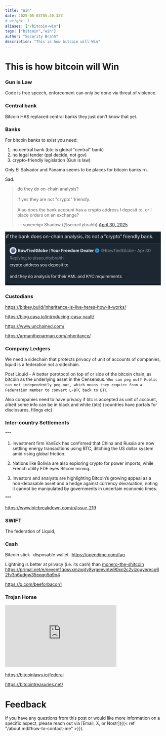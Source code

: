 ```yaml
---
title: "Win"
date: 2025-05-03T05:40:32Z
# weight: 1
aliases: ["/bitcoin-win"]
tags: ["bitcoin","win"]
author: "Security Brahh"
description: "This is how bitcoin will Win"
---
```


# This is how bitcoin will Win

### Gun is Law

Code is free speech, enforcement can only be done via threat of violence.

### Central bank

Bitcoin HAS replaced central banks they just don't know that yet.

### Banks

For bitcoin banks to exist you need: 

1. no central bank (btc is global "central" bank) 
2. no legal tender (ppl decide, not gov) 
3. crypto-friendly legislation (Gun is law)

Only El Salvador and Panama seems to be places for bitcoin banks rn.

Sad.

<blockquote class="twitter-tweet"><p lang="en" dir="ltr">do they do on-chain analysis?<br><br>if yes they are not &quot;crypto&quot; friendly. <br><br>Alao does the bank account has a crypto address I deposit to, or I place orders on an exchange?</p>&mdash; sovereign Shadow (@securitybrahh) <a href="https://twitter.com/securitybrahh/status/1917639990751944850?ref_src=twsrc%5Etfw">April 30, 2025</a></blockquote> <script async src="https://platform.twitter.com/widgets.js" charset="utf-8"></script>

![AML In "Crypto" Friendly Banks](aml-in-crypto-friendly-banks.png) 

### Custodians

https://bitkey.build/inheritance-is-live-heres-how-it-works/

https://blog.casa.io/introducing-casa-vault/

https://www.unchained.com/

https://armantheparman.com/inheritance/

### Company Ledgers

We need a sidechain that protects privacy of unit of accounts of companies, liquid is a federation not a sidechain.

Post Liquid - A better porotocol on top of or side of the bitcoin chain, as bitcoin as the underlying asset in the Censensus. 
`Who can peg out? Public can not independently peg-out, which means they require from a Federation member to convert L-BTC back to BTC`

Also companies need to have privacy if btc is accepted as unit of account, albeit some info can be in black and white (btc) {countries have portals for disclosures, filings etc} 

### Inter-country Settlements

"""

1. Investment firm VanEck has confirmed that China and Russia are now settling energy transactions using BTC, ditching the US dollar system amid rising global friction. 

2. Nations like Bolivia are also exploring crypto for power imports, while French utility EDF eyes Bitcoin mining. 

3. Investors and analysts are highlighting Bitcoin’s growing appeal as a non-debasable asset and a hedge against currency devaluation, noting it cannot be manipulated by governments in uncertain economic times.

"""

https://www.btcbreakdown.com/p/issue-219

### SWIFT

The federation of Liquid,

### Cash

Bitcoin stick -disposable wallet- https://opendime.com/faq

Lightning is better at privacy (i.e. its cash) than [monero-the-shitcoin](https://letters.empiresec.co/p/monero-is-cash)
https://primal.net/e/nevent1qqsvxmzxpty8yrgeevntw90xn2c2vlzguyerecg62fv3n6udgw35eqqq5q9n4

https://x.com/beeforbacon1

### Trojan Horse

<iframe width="360" height="200" src="https://www.youtube.com/embed/3xH1vBuDbBA?si=leV2AYgg7BL8SamI" title="YouTube video player" frameborder="0" allow="accelerometer; autoplay; clipboard-write; encrypted-media; gyroscope; picture-in-picture; web-share" referrerpolicy="strict-origin-when-cross-origin" allowfullscreen></iframe>

https://bitcoinlaws.io/federal

https://bitcointreasuries.net/

# Feedback

If you have any questions from this post or would like more information on a specific aspect, please reach out via [Email, X, or Nostr]({{< ref "/about.md#how-to-contact-me" >}}).

<script src="https://giscus.app/client.js"
        data-repo="securitybrahh/empiresec.co"
        data-repo-id="R_kgDOOL5WwA"
        data-category="General"
        data-category-id="DIC_kwDOOL5WwM4CpBdp"
        data-mapping="pathname"
        data-strict="1"
        data-reactions-enabled="1"
        data-emit-metadata="1"
        data-input-position="top"
        data-theme="catppuccin_mocha"
        data-lang="en"
        data-loading="lazy"
        crossorigin="anonymous"
        async>
</script>
